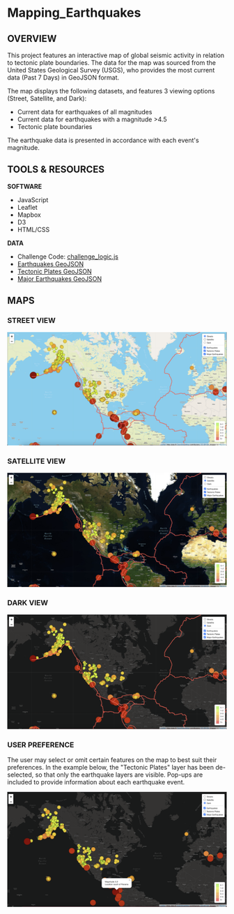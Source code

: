 # Mapping_Earthquakes

## OVERVIEW

This project features an interactive map of global seismic activity in relation to tectonic plate boundaries. The data for the map was sourced from the United States Geological Survey (USGS), who provides the most current data (Past 7 Days) in GeoJSON format.

The map displays the following datasets, and features 3 viewing options (Street, Satellite, and Dark):

* Current data for earthquakes of all magnitudes
* Current data for earthquakes with a magnitude >4.5
* Tectonic plate boundaries

The earthquake data is presented in accordance with each event's magnitude.

## TOOLS & RESOURCES

**SOFTWARE**

* JavaScript
* Leaflet
* Mapbox
* D3
* HTML/CSS

**DATA**

* Challenge Code: [challenge_logic.js](https://github.com/farwaali08/Mapping_Earthquakes/blob/7a3a870cdcd57f2902bccbc81eea7dcc7cd309e5/Earthquake_Challenge/static/js/challenge_logic.js)
* [Earthquakes GeoJSON](https://earthquake.usgs.gov/earthquakes/feed/v1.0/summary/all_week.geojson)
* [Tectonic Plates GeoJSON](https://raw.githubusercontent.com/fraxen/tectonicplates/master/GeoJSON/PB2002_boundaries.json)
* [Major Earthquakes GeoJSON](https://earthquake.usgs.gov/earthquakes/feed/v1.0/summary/4.5_week.geojson)

## MAPS

### STREET VIEW

![alt_text](https://github.com/farwaali08/Mapping_Earthquakes/blob/91584a7475f1e95b564836dc8ad593a07563dee8/Images/streets.png)

### SATELLITE VIEW

![alt_text](https://github.com/farwaali08/Mapping_Earthquakes/blob/91584a7475f1e95b564836dc8ad593a07563dee8/Images/satellite.png)

### DARK VIEW

![alt_text](https://github.com/farwaali08/Mapping_Earthquakes/blob/7864a61def44d8c68aaa454fe819e6e6bda4002d/Images/dark.png)

### USER PREFERENCE

The user may select or omit certain features on the map to best suit their preferences. In the example below, the "Tectonic Plates" layer has been de-selected, so that only the earthquake layers are visible. Pop-ups are included to provide information about each earthquake event.

![alt_text](https://github.com/farwaali08/Mapping_Earthquakes/blob/fd3d8c4c0dfb4d0f2c2ca765045b425124aa0a23/Images/pop-up.png)
